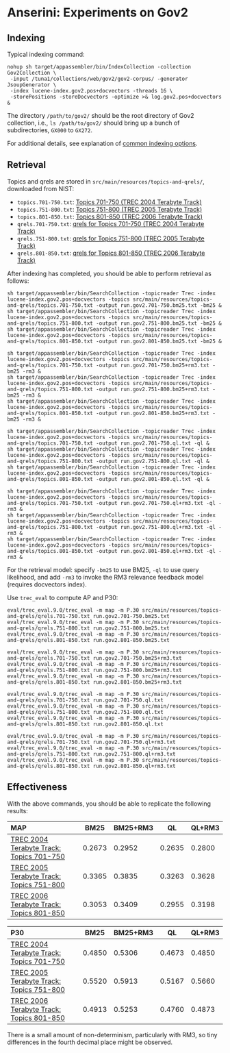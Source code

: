 # Anserini: Experiments on Gov2

## Indexing

Typical indexing command:

```
nohup sh target/appassembler/bin/IndexCollection -collection Gov2Collection \
 -input /tuna1/collections/web/gov2/gov2-corpus/ -generator JsoupGenerator \
 -index lucene-index.gov2.pos+docvectors -threads 16 \
 -storePositions -storeDocvectors -optimize >& log.gov2.pos+docvectors &
```

The directory `/path/to/gov2/` should be the root directory of Gov2 collection, i.e., `ls /path/to/gov2/` should bring up a bunch of subdirectories, `GX000` to `GX272`.

For additional details, see explanation of [common indexing options](common-indexing-options.md).

## Retrieval

Topics and qrels are stored in `src/main/resources/topics-and-qrels/`, downloaded from NIST:

+ `topics.701-750.txt`: [Topics 701-750 (TREC 2004 Terabyte Track)](http://trec.nist.gov/data/terabyte/04/04topics.701-750.txt)
+ `topics.751-800.txt`: [Topics 751-800 (TREC 2005 Terabyte Track)](http://trec.nist.gov/data/terabyte/05/05.topics.751-800.txt)
+ `topics.801-850.txt`: [Topics 801-850 (TREC 2006 Terabyte Track)](http://trec.nist.gov/data/terabyte/06/06.topics.801-850.txt)
+ `qrels.701-750.txt`: [qrels for Topics 701-750 (TREC 2004 Terabyte Track)](http://trec.nist.gov/data/terabyte/04/04.qrels.12-Nov-04)
+ `qrels.751-800.txt`: [qrels for Topics 751-800 (TREC 2005 Terabyte Track)](http://trec.nist.gov/data/terabyte/05/05.adhoc_qrels)
+ `qrels.801-850.txt`: [qrels for Topics 801-850 (TREC 2006 Terabyte Track)](http://trec.nist.gov/data/terabyte/06/qrels.tb06.top50)
 
After indexing has completed, you should be able to perform retrieval as follows:

```
sh target/appassembler/bin/SearchCollection -topicreader Trec -index lucene-index.gov2.pos+docvectors -topics src/main/resources/topics-and-qrels/topics.701-750.txt -output run.gov2.701-750.bm25.txt -bm25 &
sh target/appassembler/bin/SearchCollection -topicreader Trec -index lucene-index.gov2.pos+docvectors -topics src/main/resources/topics-and-qrels/topics.751-800.txt -output run.gov2.751-800.bm25.txt -bm25 &
sh target/appassembler/bin/SearchCollection -topicreader Trec -index lucene-index.gov2.pos+docvectors -topics src/main/resources/topics-and-qrels/topics.801-850.txt -output run.gov2.801-850.bm25.txt -bm25 &

sh target/appassembler/bin/SearchCollection -topicreader Trec -index lucene-index.gov2.pos+docvectors -topics src/main/resources/topics-and-qrels/topics.701-750.txt -output run.gov2.701-750.bm25+rm3.txt -bm25 -rm3 &
sh target/appassembler/bin/SearchCollection -topicreader Trec -index lucene-index.gov2.pos+docvectors -topics src/main/resources/topics-and-qrels/topics.751-800.txt -output run.gov2.751-800.bm25+rm3.txt -bm25 -rm3 &
sh target/appassembler/bin/SearchCollection -topicreader Trec -index lucene-index.gov2.pos+docvectors -topics src/main/resources/topics-and-qrels/topics.801-850.txt -output run.gov2.801-850.bm25+rm3.txt -bm25 -rm3 &

sh target/appassembler/bin/SearchCollection -topicreader Trec -index lucene-index.gov2.pos+docvectors -topics src/main/resources/topics-and-qrels/topics.701-750.txt -output run.gov2.701-750.ql.txt -ql &
sh target/appassembler/bin/SearchCollection -topicreader Trec -index lucene-index.gov2.pos+docvectors -topics src/main/resources/topics-and-qrels/topics.751-800.txt -output run.gov2.751-800.ql.txt -ql &
sh target/appassembler/bin/SearchCollection -topicreader Trec -index lucene-index.gov2.pos+docvectors -topics src/main/resources/topics-and-qrels/topics.801-850.txt -output run.gov2.801-850.ql.txt -ql &

sh target/appassembler/bin/SearchCollection -topicreader Trec -index lucene-index.gov2.pos+docvectors -topics src/main/resources/topics-and-qrels/topics.701-750.txt -output run.gov2.701-750.ql+rm3.txt -ql -rm3 &
sh target/appassembler/bin/SearchCollection -topicreader Trec -index lucene-index.gov2.pos+docvectors -topics src/main/resources/topics-and-qrels/topics.751-800.txt -output run.gov2.751-800.ql+rm3.txt -ql -rm3 &
sh target/appassembler/bin/SearchCollection -topicreader Trec -index lucene-index.gov2.pos+docvectors -topics src/main/resources/topics-and-qrels/topics.801-850.txt -output run.gov2.801-850.ql+rm3.txt -ql -rm3 &
```

For the retrieval model: specify `-bm25` to use BM25, `-ql` to use query likelihood, and add `-rm3` to invoke the RM3 
relevance feedback model (requires docvectors index).

Use `trec_eval` to compute AP and P30:

```
eval/trec_eval.9.0/trec_eval -m map -m P.30 src/main/resources/topics-and-qrels/qrels.701-750.txt run.gov2.701-750.bm25.txt
eval/trec_eval.9.0/trec_eval -m map -m P.30 src/main/resources/topics-and-qrels/qrels.751-800.txt run.gov2.751-800.bm25.txt
eval/trec_eval.9.0/trec_eval -m map -m P.30 src/main/resources/topics-and-qrels/qrels.801-850.txt run.gov2.801-850.bm25.txt

eval/trec_eval.9.0/trec_eval -m map -m P.30 src/main/resources/topics-and-qrels/qrels.701-750.txt run.gov2.701-750.bm25+rm3.txt
eval/trec_eval.9.0/trec_eval -m map -m P.30 src/main/resources/topics-and-qrels/qrels.751-800.txt run.gov2.751-800.bm25+rm3.txt
eval/trec_eval.9.0/trec_eval -m map -m P.30 src/main/resources/topics-and-qrels/qrels.801-850.txt run.gov2.801-850.bm25+rm3.txt

eval/trec_eval.9.0/trec_eval -m map -m P.30 src/main/resources/topics-and-qrels/qrels.701-750.txt run.gov2.701-750.ql.txt
eval/trec_eval.9.0/trec_eval -m map -m P.30 src/main/resources/topics-and-qrels/qrels.751-800.txt run.gov2.751-800.ql.txt
eval/trec_eval.9.0/trec_eval -m map -m P.30 src/main/resources/topics-and-qrels/qrels.801-850.txt run.gov2.801-850.ql.txt

eval/trec_eval.9.0/trec_eval -m map -m P.30 src/main/resources/topics-and-qrels/qrels.701-750.txt run.gov2.701-750.ql+rm3.txt
eval/trec_eval.9.0/trec_eval -m map -m P.30 src/main/resources/topics-and-qrels/qrels.751-800.txt run.gov2.751-800.ql+rm3.txt
eval/trec_eval.9.0/trec_eval -m map -m P.30 src/main/resources/topics-and-qrels/qrels.801-850.txt run.gov2.801-850.ql+rm3.txt
```

## Effectiveness

With the above commands, you should be able to replicate the following results:

MAP                                                                                     | BM25   |BM25+RM3| QL     | QL+RM3
:---------------------------------------------------------------------------------------|--------|--------|--------|--------
[TREC 2004 Terabyte Track: Topics 701-750](http://trec.nist.gov/data/terabyte04.html)   | 0.2673 | 0.2952 | 0.2635 | 0.2800
[TREC 2005 Terabyte Track: Topics 751-800](http://trec.nist.gov/data/terabyte05.html)   | 0.3365 | 0.3835 | 0.3263 | 0.3628
[TREC 2006 Terabyte Track: Topics 801-850](http://trec.nist.gov/data/terabyte06.html)   | 0.3053 | 0.3409 | 0.2955 | 0.3198


P30                                                                                     | BM25   |BM25+RM3|  QL    | QL+RM3
:---------------------------------------------------------------------------------------|--------|--------|--------|--------
[TREC 2004 Terabyte Track: Topics 701-750](http://trec.nist.gov/data/terabyte04.html)   | 0.4850 | 0.5306 | 0.4673 | 0.4850
[TREC 2005 Terabyte Track: Topics 751-800](http://trec.nist.gov/data/terabyte05.html)   | 0.5520 | 0.5913 | 0.5167 | 0.5660
[TREC 2006 Terabyte Track: Topics 801-850](http://trec.nist.gov/data/terabyte06.html)   | 0.4913 | 0.5253 | 0.4760 | 0.4873

There is a small amount of non-determinism, particularly with RM3, so tiny differences in the fourth decimal place might be observed.
